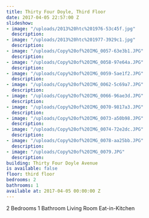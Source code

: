 ```yaml
---
title: Thirty Four Doyle, Third Floor
date: 2017-04-05 22:57:00 Z
slideshow:
- image: "/uploads/2013%20htc%201976-53c45f.jpg"
  description: 
- image: "/uploads/2013%20htc%201977-3929c1.jpg"
  description: 
- image: "/uploads/Copy%20of%20IMG_0057-63e3b1.JPG"
  description: 
- image: "/uploads/Copy%20of%20IMG_0058-97e64a.JPG"
  description: 
- image: "/uploads/Copy%20of%20IMG_0059-5ae1f2.JPG"
  description: 
- image: "/uploads/Copy%20of%20IMG_0062-5c69a7.JPG"
  description: 
- image: "/uploads/Copy%20of%20IMG_0066-96ae3d.JPG"
  description: 
- image: "/uploads/Copy%20of%20IMG_0070-9817a3.JPG"
  description: 
- image: "/uploads/Copy%20of%20IMG_0073-a50b98.JPG"
  description: 
- image: "/uploads/Copy%20of%20IMG_0074-72e2dc.JPG"
  description: 
- image: "/uploads/Copy%20of%20IMG_0078-aa25bb.JPG"
  description: 
- image: "/uploads/Copy%20of%20IMG_0079.JPG"
  description: 
building: Thirty Four Doyle Avenue
is available: false
floor: third floor
bedrooms: 2
bathrooms: 1
available at: 2017-04-05 00:00:00 Z
---
```


2 Bedrooms
1 Bathroom
Living Room
Eat-in-Kitchen

